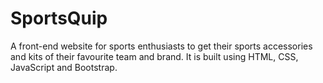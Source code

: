 # SportsQuip
A front-end website for sports enthusiasts to get their sports accessories and kits of their favourite team and brand. It is built using HTML, CSS, JavaScript and Bootstrap.
